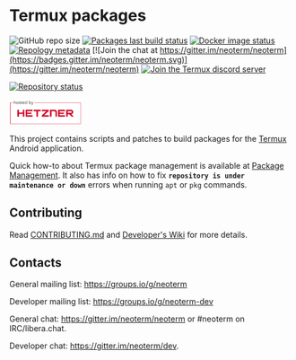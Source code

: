 # Termux packages

![GitHub repo size](https://img.shields.io/github/repo-size/neoterm/neoterm-packages)
[![Packages last build status](https://github.com/neoterm/neoterm-packages/workflows/Packages/badge.svg)](https://github.com/neoterm/neoterm-packages/actions)
[![Docker image status](https://github.com/neoterm/neoterm-packages/workflows/Docker%20image/badge.svg)](https://hub.docker.com/r/neoterm/package-builder)
[![Repology metadata](https://github.com/neoterm/repology-metadata/workflows/Repology%20metadata/badge.svg)](https://repology.org/repository/neoterm)
[![Join the chat at https://gitter.im/neoterm/neoterm](https://badges.gitter.im/neoterm/neoterm.svg)](https://gitter.im/neoterm/neoterm)
[![Join the Termux discord server](https://img.shields.io/discord/641256914684084234.svg?label=&logo=discord&logoColor=ffffff&color=5865F2)](https://discord.gg/HXpF69X)

[![Repository status](https://repology.org/badge/repository-big/neoterm.svg)](https://repology.org/repository/neoterm)

<img src=".github/static/hosted-by-hetzner.png" alt="Hosted by Hetzner" width="128px"></img>

This project contains scripts and patches to build packages for the [Termux](https://github.com/neoterm/neoterm-app)
Android application.

Quick how-to about Termux package management is available at [Package Management](https://github.com/neoterm/neoterm-packages/wiki/Package-Management). It also has info on how to fix **`repository is under maintenance or down`** errors when running `apt` or `pkg` commands.

## Contributing

Read [CONTRIBUTING.md](/CONTRIBUTING.md) and [Developer's Wiki](https://github.com/neoterm/neoterm-packages/wiki) for more details.

## Contacts

General mailing list: https://groups.io/g/neoterm

Developer mailing list: https://groups.io/g/neoterm-dev

General chat: https://gitter.im/neoterm/neoterm or #neoterm on IRC/libera.chat.

Developer chat: https://gitter.im/neoterm/dev.
